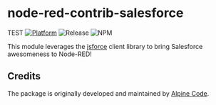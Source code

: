 # node-red-contrib-salesforce
TEST
[![Platform](https://img.shields.io/badge/platform-Node--RED-red)](https://nodered.org)
![Release](https://img.shields.io/npm/v/@alpine-code/node-red-contrib-salesforce.svg)
![NPM](https://img.shields.io/npm/dm/@alpine-code/node-red-contrib-salesforce.svg)

This module leverages the [jsforce](https://jsforce.github.io/) client library to bring Salesforce awesomeness to Node-RED!

## Credits

The package is originally  developed and maintained by [Alpine Code](https://www.alpine-code.com/).